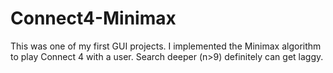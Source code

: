 # Connect4-Minimax
This was one of my first GUI projects. I implemented the Minimax algorithm to play Connect 4 with a user. Search deeper (n>9) definitely can get laggy.  
